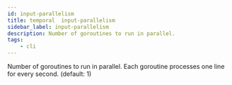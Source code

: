 ```yaml
---
id: input-parallelism
title: temporal  input-parallelism
sidebar_label: input-parallelism
description: Number of goroutines to run in parallel. 
tags:
    - cli
---
```


Number of goroutines to run in parallel. Each goroutine processes one line for every second. (default: 1)
